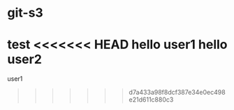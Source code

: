 # git-s3
test
<<<<<<< HEAD
hello user1 hello user2
=======
user1
>>>>>>> d7a433a98f8dcf387e34e0ec498e21d611c880c3
